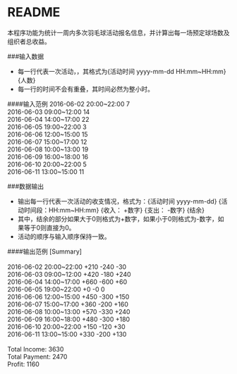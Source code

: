 README
=====

本程序功能为统计一周内多次羽毛球活动报名信息，并计算出每一场预定球场数及组织者总收益。<br/>

###输入数据

* 每一行代表一次活动，，其格式为{活动时间 yyyy-mm-dd HH:mm~HH:mm} {人数}<br/>
* 每一行的时间不会有重叠，其时间必然为整小时。<br/>

####输入范例
2016-06-02 20:00~22:00 7<br/>
2016-06-03 09:00~12:00 14<br/>
2016-06-04 14:00~17:00 22<br/>
2016-06-05 19:00~22:00 3<br/>
2016-06-06 12:00~15:00 15<br/>
2016-06-07 15:00~17:00 12<br/>
2016-06-08 10:00~13:00 19<br/>
2016-06-09 16:00~18:00 16<br/>
2016-06-10 20:00~22:00 5<br/>
2016-06-11 13:00~15:00 11<br/>


###数据输出



* 输出每一行代表一次活动的收支情况，格式为：{活动时间 yyyy-mm-dd} {活动时间段：HH:mm~HH:mm} {收入： +数字} {支出： -数字} {结余}<br/>
* 其中，结余的部分如果大于0则格式为+数字，如果小于0则格式为-数字，如果等于0则直接为0。<br/>
* 活动的顺序与输入顺序保持一致。<br/>

####输出范例
[Summary]<br/><br/>
2016-06-02 20:00~22:00 +210 -240 -30<br/>
2016-06-03 09:00~12:00 +420 -180 +240<br/>
2016-06-04 14:00~17:00 +660 -600 +60<br/>
2016-06-05 19:00~22:00 +0 -0 0<br/>
2016-06-06 12:00~15:00 +450 -300 +150<br/>
2016-06-07 15:00~17:00 +360 -200 +160<br/>
2016-06-08 10:00~13:00 +570 -330 +240<br/>
2016-06-09 16:00~18:00 +480 -300 +180<br/>
2016-06-10 20:00~22:00 +150 -120 +30<br/>
2016-06-11 13:00~15:00 +330 -200 +130<br/><br/>
Total Income: 3630<br/>
Total Payment: 2470<br/>
Profit: 1160<br/>
